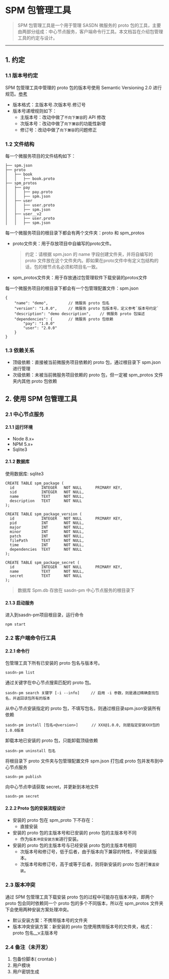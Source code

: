 # SPM 包管理工具

> SPM 包管理工具是一个用于管理 SASDN 微服务的 proto 包的工具，主要由两部分组成：中心节点服务，客户端命令行工具。本文档旨在介绍包管理工具的约定与设计。

---

## 1. 约定
### 1.1 版本号约定
SPM 包管理工具中管理的 proto 包的版本号使用 Semantic Versioning 2.0 进行规范。[参考](http://semver.org/lang/zh-CN/)

* 版本格式：主版本号.次版本号.修订号
* 版本号递增规则如下：
	* 主版本号：改动中做了`不向下兼容`的 API 修改
	* 次版本号：改动中做了`向下兼容`的功能性新增
	* 修订号：改动中做了`向下兼容`的问题修正

### 1.2 文件结构
每一个微服务项目的文件结构如下：

	├── spm.json
	├── proto
	│   ├── book
	│   │   ├── book.proto
	├── spm_protos
	│   ├── pay
	│   │   ├── pay.proto
	│   │   ├── spm.json
	│   ├── user
	│   │   ├── user.proto
	│   │   ├── spm.json
	│   ├── user__v2 
	│   │   ├── user.proto
	│   │   ├── spm.json

每一个微服务项目的根目录下都会有两个文件夹：proto 和 spm_protos
* proto文件夹：用于存放项目中自编写的proto文件。
    > 约定：请根据 spm.json 的 name 字段创建文件夹，并将自编写的 proto 文件放在这个文件夹内。即如果在proto文件中有定义包结构的话，包的根节点名必须和项目名一致。
* spm_protos文件夹：用于存放通过包管理软件下载安装的protos文件   

每一个微服务项目的根目录下都会有一个包管理配置文件：spm.json

	{
		"name": "demo",         // 微服务 proto 包名
		"version": "1.0.0",     // 微服务 proto 包版本号，定义参考`版本号约定`
		"description": "demo description",    // 微服务 proto 包描述
		"dependencies": {       // 微服务 proto 包依赖
			"pay": "1.0.0"  
			"user": "2.0.0"  
		}
	}

### 1.3 依赖关系

* 顶级依赖：直接被当前微服务项目依赖的 proto 包，通过根目录下 spm.json 进行管理
* 次级依赖：未被当前微服务项目依赖的 proto 包，但一定被 spm_protos 文件夹内其他 proto 包依赖

## 2. 使用 SPM 包管理工具
### 2.1 中心节点服务
#### 2.1.1 运行环境

* Node 8.x+
* NPM 5.x+
* Sqlite3

#### 2.1.2 数据库
使用数据库: sqlite3

    CREATE TABLE spm_package (
      id            INTEGER   NOT NULL      PRIMARY KEY,
      sid           INTEGER   NOT NULL,
      name          TEXT      NOT NULL,
      description   TEXT      NOT NULL
    );
    
    CREATE TABLE spm_package_version (
      id            INTEGER   NOT NULL      PRIMARY KEY,
      pid           INT       NOT NULL,
      major         INT       NOT NULL,
      minor         INT       NOT NULL,
      patch         INT       NOT NULL,
      filePath      TEXT      NOT NULL,
      time          INT       NOT NULL,
      dependencies  TEXT      NOT NULL
    );
    
    CREATE TABLE spm_package_secret (
      id            INTEGER   NOT NULL      PRIMARY KEY,
      name          TEXT      NOT NULL,
      secret        TEXT      NOT NULL
    );
    
> 数据库 Spm.db 存放在 sasdn-pm 中心节点服务的根目录下

#### 2.1.3 启动服务
进入到sasdn-pm项目根目录，运行命令

    npm start
    
### 2.2 客户端命令行工具

#### 2.2.1 命令行

包管理工具下所有已安装的 proto 包名与版本号。

    sasdn-pm list
    
通过关键字在中心节点搜索匹配的 proto 包。
    
    sasdn-pm search 关键字 [-i --info]     // 启用 -i 参数，则是通过精确查找包名，并返回该包所有的版本
     
从中心节点安装指定的 proto 包，不填写包名，则通过根目录spm.json安装所有依赖
    
    sasdn-pm install [包名<@version>]      // XXX@1.0.0, 则是指定安装XXX包的1.0.0版本
    
卸载本地已安装的 proto 包，只能卸载顶级依赖
    
    sasdn-pm uninstall 包名
    
将根目录下 proto 文件夹与包管理配置文件 spm.json 打包成 proto 包并发布到中心节点服务
   
    sasdn-pm publish
    
向中心节点申请获取 secret，并更新到本地文件

    sasdn-pm secret

#### 2.2.2 Proto 包的安装流程设计

* 安装的 proto 包在 spm_proto 下不存在：
  * 直接安装
* 安装的 proto 包的主版本号和已安装的 proto 包的主版本号不同
  * 作为`版本冲突安装方案`进行安装。	
* 安装的 proto 包的主版本号与已经安装 proto 包的主版本号相同
  * 次版本号和修订号，低于后者，由于版本向下兼容的特性，不安装该版本。
  * 次版本号和修订号，高于或等于后者，则将新安装的 proto 包进行`覆盖安装`。

### 2.3 版本冲突
通过 SPM 包管理工具下载安装 proto 包的过程中可能存在版本冲突，即两个 proto 包会同时依赖同一个 proto 包的多个不同版本，所以在 spm_protos 文件夹下会使用两种安装方案处理冲突。

* 默认安装方案：不携带版本号的文件夹
* 版本冲突安装方案：新安装的 proto 包使用携带版本号的文件夹，格式：proto 包名__v主版本号

### 2.4 备注（未开发）
1. 包备份脚本( crontab )
2. 用户模块
3. 用户密钥生成